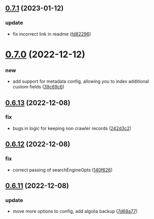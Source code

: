## [0.7.1](https://github.com/giladbeer/node-spider/compare/v0.7.0...v0.7.1) (2023-01-12)


### update

* fix incorrect link in readme ([fd82296](https://github.com/giladbeer/node-spider/commit/fd82296dc3df9c4e645f77274e0695e2c2582e00))



# [0.7.0](https://github.com/giladbeer/node-spider/compare/v0.6.13...v0.7.0) (2022-12-12)


### new

* add support for metadata config, allowing you to index additional custom fields ([39c69c6](https://github.com/giladbeer/node-spider/commit/39c69c6dee1258557c177b4ece669cd6941232c4))



## [0.6.13](https://github.com/giladbeer/node-spider/compare/v0.6.12...v0.6.13) (2022-12-08)


### fix

* bugs in logic for keeping non crawler records ([242d3c2](https://github.com/giladbeer/node-spider/commit/242d3c209c6f991f578cfec58d4e1ea1a1d67092))



## [0.6.12](https://github.com/giladbeer/node-spider/compare/v0.6.11...v0.6.12) (2022-12-08)


### fix

* correct passing of searchEngineOpts ([140f626](https://github.com/giladbeer/node-spider/commit/140f62659691f2bb92d00db88868329aabcee657))



## [0.6.11](https://github.com/giladbeer/node-spider/compare/v0.6.10...v0.6.11) (2022-12-08)


### update

* move more options to config, add algolia backup ([7d68a77](https://github.com/giladbeer/node-spider/commit/7d68a77a104cfa2dee7e7e34ea5ad603535654ce))



